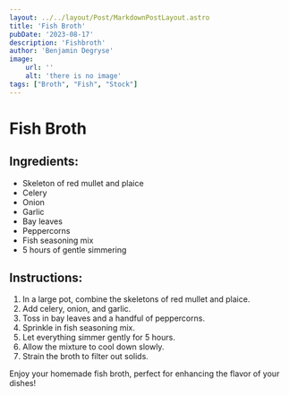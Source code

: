 ```yaml
---
layout: ../../layout/Post/MarkdownPostLayout.astro
title: 'Fish Broth'
pubDate: '2023-08-17'
description: 'Fishbroth'
author: 'Benjamin Degryse'
image:
    url: ''
    alt: 'there is no image'
tags: ["Broth", "Fish", "Stock"]
---
```


# Fish Broth

## Ingredients:
- Skeleton of red mullet and plaice
- Celery
- Onion
- Garlic
- Bay leaves
- Peppercorns
- Fish seasoning mix
- 5 hours of gentle simmering

## Instructions:
1. In a large pot, combine the skeletons of red mullet and plaice.
2. Add celery, onion, and garlic.
3. Toss in bay leaves and a handful of peppercorns.
4. Sprinkle in fish seasoning mix.
5. Let everything simmer gently for 5 hours.
6. Allow the mixture to cool down slowly.
7. Strain the broth to filter out solids.

Enjoy your homemade fish broth, perfect for enhancing the flavor of your dishes!
```
